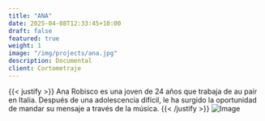 ```yaml
---
title: "ANA"
date: 2025-04-08T12:33:45+10:00
draft: false
featured: true
weight: 1
image: "/img/projects/ana.jpg"
description: Documental
client: Cortometraje
---
```

{{< justify >}}
Ana Robisco es una joven de 24 años que trabaja de au pair en Italia. Después de una adolescencia difícil, le ha surgido la oportunidad de mandar su mensaje a través de la música.
{{< /justify >}}
![Image](/img/projects/cartel_ana.jpg)
